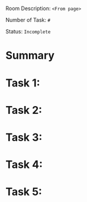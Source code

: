 # <Room Title>

Room Description: 
`<From page>`

Number of Task:
`#`

Status:
`Incomplete`

# Summary
<For once this is completed>

# Task 1:


# Task 2:


# Task 3: 


# Task 4: 


# Task 5:


